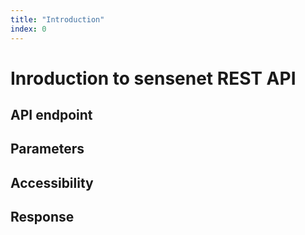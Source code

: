 ```yaml
---
title: "Introduction"
index: 0
---
```


# Inroduction to sensenet REST API

## API endpoint

## Parameters

## Accessibility

## Response